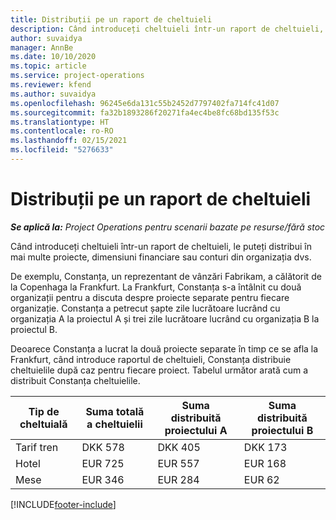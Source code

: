 ```yaml
---
title: Distribuții pe un raport de cheltuieli
description: Când introduceți cheltuieli într-un raport de cheltuieli, le puteți distribui în mai multe proiecte, persoane juridice sau conturi din organizația dvs.
author: suvaidya
manager: AnnBe
ms.date: 10/10/2020
ms.topic: article
ms.service: project-operations
ms.reviewer: kfend
ms.author: suvaidya
ms.openlocfilehash: 96245e6da131c55b2452d7797402fa714fc41d07
ms.sourcegitcommit: fa32b1893286f20271fa4ec4be8fc68bd135f53c
ms.translationtype: HT
ms.contentlocale: ro-RO
ms.lasthandoff: 02/15/2021
ms.locfileid: "5276633"
---
```

# <a name="distributions-on-an-expense-report"></a>Distribuții pe un raport de cheltuieli

_**Se aplică la:** Project Operations pentru scenarii bazate pe resurse/fără stoc_

Când introduceți cheltuieli într-un raport de cheltuieli, le puteți distribui în mai multe proiecte, dimensiuni financiare sau conturi din organizația dvs.

De exemplu, Constanța, un reprezentant de vânzări Fabrikam, a călătorit de la Copenhaga la Frankfurt. La Frankfurt, Constanța s-a întâlnit cu două organizații pentru a discuta despre proiecte separate pentru fiecare organizație. Constanța a petrecut șapte zile lucrătoare lucrând cu organizația A la proiectul A și trei zile lucrătoare lucrând cu organizația B la proiectul B.

Deoarece Constanța a lucrat la două proiecte separate în timp ce se afla la Frankfurt, când introduce raportul de cheltuieli, Constanța distribuie cheltuielile după caz pentru fiecare proiect. Tabelul următor arată cum a distribuit Constanța cheltuielile.

| Tip de cheltuială | Suma totală a cheltuielii | Suma distribuită proiectului A | Suma distribuită proiectului B |
|--------------|----------------------|---------------------------------|---------------------------------|
| Tarif tren   | DKK 578              | DKK 405                         | DKK 173                         |
| Hotel        | EUR 725              | EUR 557                         | EUR 168                         |
| Mese        | EUR 346              | EUR 284                         | EUR 62                          |


[!INCLUDE[footer-include](../includes/footer-banner.md)]